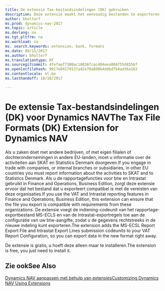 ```yaml
---
title: De extensie Tax-bestandsindelingen (DK) gebruiken
description: Deze extensie maakt het eenvoudig bestanden te exporteren die vooraf zijn ingedeeld om te voldoen aan de vereisten van de bank betreffende elektronische verzendingen.
author: bholtorf
ms.prod: dynamics-nav-2017
ms.topic: article
ms.devlang: na
ms.tgt_pltfrm: na
ms.workload: na
ms. search.keywords: extension, bank, formats
ms.date: 09/15/2017
ms.author: bholtorf
ms.translationtype: HT
ms.sourcegitcommit: 4fefaef7380ac10836fcac404eea006f55d8556f
ms.openlocfilehash: 9917e84179137a42e70a888b4ddbd7b4ad36a162
ms.contentlocale: nl-be
ms.lasthandoff: 10/16/2017

---
```


# <a name="the-tax-file-formats-dk-extension-for-dynamics-nav"></a><span data-ttu-id="3f9bb-103">De extensie Tax-bestandsindelingen (DK) voor Dynamics NAV</span><span class="sxs-lookup"><span data-stu-id="3f9bb-103">The Tax File Formats (DK) Extension for Dynamics NAV</span></span>
<span data-ttu-id="3f9bb-104">Als u zaken doet met andere bedrijven, of met eigen filialen of dochterondernemingen in andere EU-landen, moet u informatie over de activiteiten aan SKAT en Statistics Denmark doorgeven.</span><span class="sxs-lookup"><span data-stu-id="3f9bb-104">If you engage in trade with companies, or internal branches or subsidiaries, in other EU countries you must report information about the activities to SKAT and to Statistics Denmark.</span></span> <span data-ttu-id="3f9bb-105">Als u de rapportagefuncties voor btw en Intrastat gebruikt in Finance and Operations, Business Edition, zorgt deze extensie ervoor dat het bestand dat u exporteert compatibel is met de vereisten van deze organisaties.</span><span class="sxs-lookup"><span data-stu-id="3f9bb-105">If you use the VAT and Intrastat reporting features in Finance and Operations, Business Edition, this extension can ensure that the file you export is compatible with requirements from these organizations.</span></span> <span data-ttu-id="3f9bb-106">De extensie voegt de indiening-codeunit van het rapportage-exportbestand MS-ECLS en van de Intrastat-exportregels toe aan de configuratie van uw btw-aangifte, zodat u de gegevens rechtstreeks in de nieuwe indeling kunt exporteren.</span><span class="sxs-lookup"><span data-stu-id="3f9bb-106">The extension adds the MS-ECSL Report Export File and Intrastat Export Lines submission codeunits to your VAT Report Configuration, so you can export data in the new format right away.</span></span>

<span data-ttu-id="3f9bb-107">De extensie is gratis, u hoeft deze alleen maar te installeren.</span><span class="sxs-lookup"><span data-stu-id="3f9bb-107">The extension is free, you just need to install it.</span></span> 

## <a name="see-also"></a><span data-ttu-id="3f9bb-108">Zie ook</span><span class="sxs-lookup"><span data-stu-id="3f9bb-108">See Also</span></span>
[<span data-ttu-id="3f9bb-109">Dynamics NAV aanpassen met behulp van extensies</span><span class="sxs-lookup"><span data-stu-id="3f9bb-109">Customizing Dynamics NAV Using Extensions</span></span>](ui-extensions.md)
